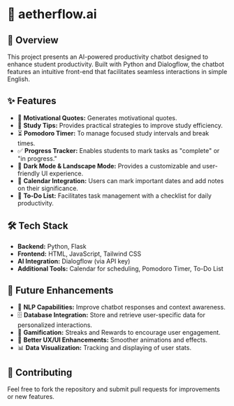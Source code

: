 # 🌌 aetherflow.ai

## 📌 Overview
This project presents an AI-powered productivity chatbot designed to enhance student productivity. Built with Python and Dialogflow, the chatbot features an intuitive front-end that facilitates seamless interactions in simple English.

## ✨ Features
- 🎯 **Motivational Quotes:** Generates motivational quotes.
- 📖 **Study Tips:** Provides practical strategies to improve study efficiency.
- ⏳ **Pomodoro Timer:** To manage focused study intervals and break times.
- ✅ **Progress Tracker:** Enables students to mark tasks as "complete" or "in progress."
- 🌙 **Dark Mode & Landscape Mode:** Provides a customizable and user-friendly UI experience.
- 📆 **Calendar Integration:** Users can mark important dates and add notes on their significance.
- 📝 **To-Do List:** Facilitates task management with a checklist for daily productivity.

## 🛠 Tech Stack
- **Backend:** Python, Flask
- **Frontend:** HTML, JavaScript, Tailwind CSS
- **AI Integration:** Dialogflow (via API key)
- **Additional Tools:** Calendar for scheduling, Pomodoro Timer, To-Do List

## 🔮 Future Enhancements
- 🤖 **NLP Capabilities:** Improve chatbot responses and context awareness.
- 🗄 **Database Integration:** Store and retrieve user-specific data for personalized interactions.
- 🎲 **Gamification:** Streaks and Rewards to encourage user engagement.
- 💢 **Better UX/UI Enhancements:** Smoother animations and effects.
- 📊 **Data Visualization:** Tracking and displaying of user stats. 

## 🤝 Contributing
Feel free to fork the repository and submit pull requests for improvements or new features.
